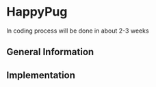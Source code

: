 # HappyPug
In coding process will be done in about 2-3 weeks
## General Information 

## Implementation

##
